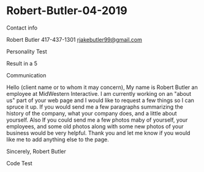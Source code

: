 # Robert-Butler-04-2019

Contact info
 
 Robert Butler
 417-437-1301
 rjakebutler99@gmail.com
 
 Personality Test 
 
 Result in a 5
 
 Communication
 
 Hello (client name or to whom it may concern),
  My name is Robert Butler an employee at MidWestern Interactive. I am currently working on an "about us" part of your web page and I would like to request a few things so I can spruce it up. If you would send me a few paragraphs summarizing the history of the company, what your company does, and a little about yourself. Also If you could send me a few photos maby of yourself, your employees, and some old photos along with some new photos of your business would be very helpful. Thank you and let me know if you would like me to add anything else to the page.

Sincerely,
  Robert Butler 
  
  Code Test

 
